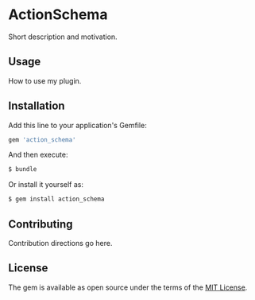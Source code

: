 # ActionSchema
Short description and motivation.

## Usage
How to use my plugin.

## Installation
Add this line to your application's Gemfile:

```ruby
gem 'action_schema'
```

And then execute:
```bash
$ bundle
```

Or install it yourself as:
```bash
$ gem install action_schema
```

## Contributing
Contribution directions go here.

## License
The gem is available as open source under the terms of the [MIT License](http://opensource.org/licenses/MIT).
